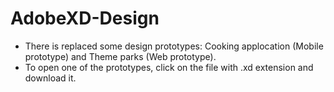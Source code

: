 # AdobeXD-Design
 - There is replaced some design prototypes:  Cooking applocation (Mobile prototype) and Theme parks (Web prototype).
 - To open one of the prototypes, click on the file with .xd extension and download it.
